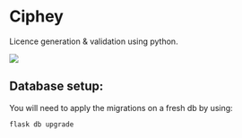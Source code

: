 # Ciphey

Licence generation & validation using python.

![](example_use_case.JPG)

## Database setup:

You will need to apply the migrations on a fresh db by using:

`flask db upgrade`
